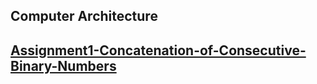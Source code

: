 ## Computer Architecture
## [Assignment1-Concatenation-of-Consecutive-Binary-Numbers]([https://hackmd.io/@sysprog/arch2024-quiz1-sol#Problem-C](https://hackmd.io/QunWORnFQqy2SOBRz3SrNQ))

